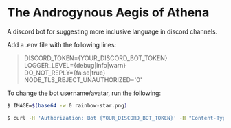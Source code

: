 # The Androgynous Aegis of Athena
A discord bot for suggesting more inclusive language in discord channels.

Add a .env file with the following lines:
> DISCORD_TOKEN={YOUR_DISCORD_BOT_TOKEN}  
> LOGGER_LEVEL={debug|info|warn}  
> DO_NOT_REPLY={false|true}  
> NODE_TLS_REJECT_UNAUTHORIZED='0'

To change the bot username/avatar, run the following:
```bash
$ IMAGE=$(base64 -w 0 rainbow-star.png)

$ curl -H 'Authorization: Bot {YOUR_DISCORD_BOT_TOKEN}' -H "Content-Type: application/json" -X PATCH -d '{"username": "The Androgynous Aegis of Athena", "avatar": "data:image/png;base64,'"$IMAGE"'"}' https://discordapp.com/api/users/@me
```
